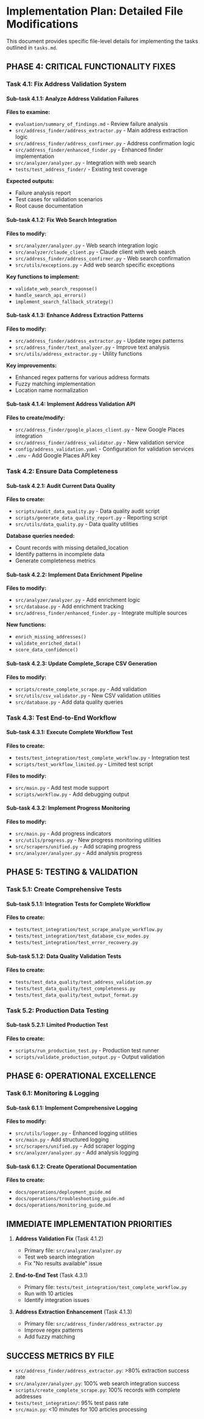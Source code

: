 # Implementation Plan: Detailed File Modifications

This document provides specific file-level details for implementing the tasks outlined in `tasks.md`.

## PHASE 4: CRITICAL FUNCTIONALITY FIXES

### Task 4.1: Fix Address Validation System

#### Sub-task 4.1.1: Analyze Address Validation Failures
**Files to examine:**
- `evaluation/summary_of_findings.md` - Review failure analysis
- `src/address_finder/address_extractor.py` - Main address extraction logic
- `src/address_finder/address_confirmer.py` - Address confirmation logic
- `src/address_finder/enhanced_finder.py` - Enhanced finder implementation
- `src/analyzer/analyzer.py` - Integration with web search
- `tests/test_address_finder/` - Existing test coverage

**Expected outputs:**
- Failure analysis report
- Test cases for validation scenarios
- Root cause documentation

#### Sub-task 4.1.2: Fix Web Search Integration
**Files to modify:**
- `src/analyzer/analyzer.py` - Web search integration logic
- `src/analyzer/claude_client.py` - Claude client with web search
- `src/address_finder/address_confirmer.py` - Web search confirmation
- `src/utils/exceptions.py` - Add web search specific exceptions

**Key functions to implement:**
- `validate_web_search_response()`
- `handle_search_api_errors()`
- `implement_search_fallback_strategy()`

#### Sub-task 4.1.3: Enhance Address Extraction Patterns
**Files to modify:**
- `src/address_finder/address_extractor.py` - Update regex patterns
- `src/address_finder/text_analyzer.py` - Improve text analysis
- `src/utils/address_extractor.py` - Utility functions

**Key improvements:**
- Enhanced regex patterns for various address formats
- Fuzzy matching implementation
- Location name normalization

#### Sub-task 4.1.4: Implement Address Validation API
**Files to create/modify:**
- `src/address_finder/google_places_client.py` - New Google Places integration
- `src/address_finder/address_validator.py` - New validation service
- `config/address_validation.yaml` - Configuration for validation services
- `.env` - Add Google Places API key

### Task 4.2: Ensure Data Completeness

#### Sub-task 4.2.1: Audit Current Data Quality
**Files to create:**
- `scripts/audit_data_quality.py` - Data quality audit script
- `scripts/generate_data_quality_report.py` - Reporting script
- `src/utils/data_quality.py` - Data quality utilities

**Database queries needed:**
- Count records with missing detailed_location
- Identify patterns in incomplete data
- Generate completeness metrics

#### Sub-task 4.2.2: Implement Data Enrichment Pipeline
**Files to modify:**
- `src/analyzer/analyzer.py` - Add enrichment logic
- `src/database.py` - Add enrichment tracking
- `src/address_finder/enhanced_finder.py` - Integrate multiple sources

**New functions:**
- `enrich_missing_addresses()`
- `validate_enriched_data()`
- `score_data_confidence()`

#### Sub-task 4.2.3: Update Complete_Scrape CSV Generation
**Files to modify:**
- `scripts/create_complete_scrape.py` - Add validation
- `src/utils/csv_validator.py` - New CSV validation utilities
- `src/database.py` - Add data quality queries

### Task 4.3: Test End-to-End Workflow

#### Sub-task 4.3.1: Execute Complete Workflow Test
**Files to create:**
- `tests/test_integration/test_complete_workflow.py` - Integration test
- `scripts/test_workflow_limited.py` - Limited test script

**Files to modify:**
- `src/main.py` - Add test mode support
- `scripts/workflow.py` - Add debugging output

#### Sub-task 4.3.2: Implement Progress Monitoring
**Files to modify:**
- `src/main.py` - Add progress indicators
- `src/utils/progress.py` - New progress monitoring utilities
- `src/scrapers/unified.py` - Add scraping progress
- `src/analyzer/analyzer.py` - Add analysis progress

## PHASE 5: TESTING & VALIDATION

### Task 5.1: Create Comprehensive Tests

#### Sub-task 5.1.1: Integration Tests for Complete Workflow
**Files to create:**
- `tests/test_integration/test_scrape_analyze_workflow.py`
- `tests/test_integration/test_database_csv_modes.py`
- `tests/test_integration/test_error_recovery.py`

#### Sub-task 5.1.2: Data Quality Validation Tests
**Files to create:**
- `tests/test_data_quality/test_address_validation.py`
- `tests/test_data_quality/test_completeness.py`
- `tests/test_data_quality/test_output_format.py`

### Task 5.2: Production Data Testing

#### Sub-task 5.2.1: Limited Production Test
**Files to create:**
- `scripts/run_production_test.py` - Production test runner
- `scripts/validate_production_output.py` - Output validation

## PHASE 6: OPERATIONAL EXCELLENCE

### Task 6.1: Monitoring & Logging

#### Sub-task 6.1.1: Implement Comprehensive Logging
**Files to modify:**
- `src/utils/logger.py` - Enhanced logging utilities
- `src/main.py` - Add structured logging
- `src/scrapers/unified.py` - Add scraper logging
- `src/analyzer/analyzer.py` - Add analysis logging

#### Sub-task 6.1.2: Create Operational Documentation
**Files to create:**
- `docs/operations/deployment_guide.md`
- `docs/operations/troubleshooting_guide.md`
- `docs/operations/monitoring_guide.md`

## IMMEDIATE IMPLEMENTATION PRIORITIES

1. **Address Validation Fix** (Task 4.1.2)
   - Primary file: `src/analyzer/analyzer.py`
   - Test web search integration
   - Fix "No results available" issue

2. **End-to-End Test** (Task 4.3.1)
   - Primary file: `tests/test_integration/test_complete_workflow.py`
   - Run with 10 articles
   - Identify integration issues

3. **Address Extraction Enhancement** (Task 4.1.3)
   - Primary file: `src/address_finder/address_extractor.py`
   - Improve regex patterns
   - Add fuzzy matching

## SUCCESS METRICS BY FILE

- `src/address_finder/address_extractor.py`: >80% extraction success rate
- `src/analyzer/analyzer.py`: 100% web search integration success
- `scripts/create_complete_scrape.py`: 100% records with complete addresses
- `tests/test_integration/`: 95% test pass rate
- `src/main.py`: <10 minutes for 100 articles processing
